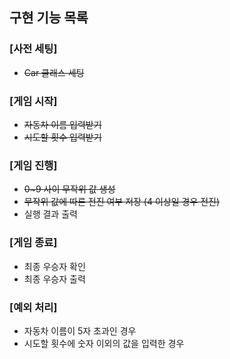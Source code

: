 ## 구현 기능 목록
### [사전 세팅]
- ~~Car 클래스 세팅~~

### [게임 시작]
- ~~자동차 이름 입력받기~~
- ~~시도할 횟수 입력받기~~

### [게임 진행]
- ~~0~9 사이 무작위 값 생성~~
- ~~무작위 값에 따른 전진 여부 저장 (4 이상일 경우 전진)~~
- 실행 결과 출력
  
### [게임 종료]
- 최종 우승자 확인
- 최종 우승자 출력

### [예외 처리]
- 자동차 이름이 5자 초과인 경우
- 시도할 횟수에 숫자 이외의 값을 입력한 경우